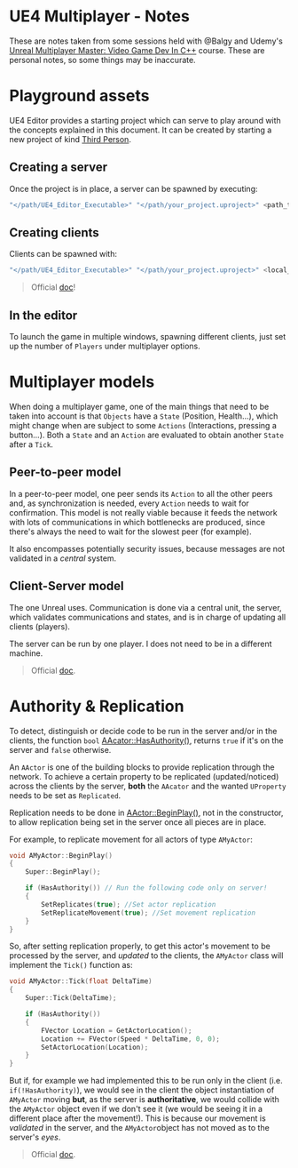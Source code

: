 # UE4 Multiplayer - Notes
These are notes taken from some sessions held with @Balgy and Udemy's [Unreal Multiplayer Master: Video Game Dev In C++](https://www.udemy.com/course/unrealmultiplayer/) course. These are personal notes, so some things may be inaccurate.

# Playground assets
UE4 Editor provides a starting project which can serve to play around with the concepts explained in this document. It can be created by starting a new project of kind [Third Person](https://docs.unrealengine.com/en-US/Resources/Templates/ThirdPerson/index.html).

## Creating a server
Once the project is in place, a server can be spawned by executing:
```bash
"</path/UE4_Editor_Executable>" "</path/your_project.uproject>" <path_to_map_folder> -server -log
```

## Creating clients
Clients can be spawned with:
```bash
"</path/UE4_Editor_Executable>" "</path/your_project.uproject>" <local_ip_address> -game -log
```
> Official [doc](https://docs.unrealengine.com/en-US/Gameplay/Networking/Server/index.html)!

## In the editor
To launch the game in multiple windows, spawning different clients, just set up the number of `Players` under multiplayer options.



# Multiplayer models
When doing a multiplayer game, one of the main things that need to be taken into account is that `Objects` have a `State` (Position, Health...), which might change when are subject to some `Actions` (Interactions, pressing a button...). Both a `State` and an `Action` are evaluated to obtain another `State` after a `Tick`.

## Peer-to-peer model
In a peer-to-peer model, one peer sends its `Action` to all the other peers and, as synchronization is needed, every `Action` needs to wait for confirmation. This model is not really viable because it feeds the network with lots of communications in which bottlenecks are produced, since there's always the need to wait for the slowest peer (for example).

It also encompasses potentially security issues, because messages are not validated in a *central* system.

## Client-Server model
The one Unreal uses. Communication is done via a central unit, the server, which validates communications and states, and is in charge of updating all clients (players).

The server can be run by one player. I does not need to be in a different machine.
> Official [doc](https://docs.unrealengine.com/en-US/Gameplay/Networking/Server/index.html).

# Authority & Replication
To detect, distinguish or decide code to be run in the server and/or in the clients, the function `bool` [AAcator::HasAuthority()](https://docs.unrealengine.com/en-US/API/Runtime/Engine/GameFramework/AActor/HasAuthority/index.html), returns `true` if it's on the server and `false` otherwise.

An `AActor` is one of the building blocks to provide replication through the network. To achieve a certain property to be replicated (updated/noticed) across the clients by the server, **both** the `AAcator` and the wanted `UProperty` needs to be set as `Replicated`.

Replication needs to be done in [AActor::BeginPlay()](https://docs.unrealengine.com/en-US/API/Runtime/Engine/GameFramework/AActor/BeginPlay/index.html), not in the constructor, to allow replication being set in the server once all pieces are in place.

For example, to replicate movement for all actors of type `AMyActor`:

```cpp
void AMyActor::BeginPlay()
{
    Super::BeginPlay();

    if (HasAuthority()) // Run the following code only on server!
    {
        SetReplicates(true); //Set actor replication
        SetReplicateMovement(true); //Set movement replication
    }
}
```
So, after setting replication properly, to get this actor's movement to be processed by the server, and *updated* to the clients, the `AMyActor` class will implement the `Tick()` function as:

```cpp
void AMyActor::Tick(float DeltaTime)
{
    Super::Tick(DeltaTime);

    if (HasAuthority())
    {
        FVector Location = GetActorLocation();
        Location += FVector(Speed * DeltaTime, 0, 0);
        SetActorLocation(Location);
    }
}
```
But if, for example we had implemented this to be run only in the client (i.e. `if(!HasAuthority)`), we would see in the client the object instantiation of `AMyActor` moving **but**, as the server is **authoritative**, we would collide with the `AMyActor` object even if we don't see it (we would be seeing it in a different place after the movement!). This is because our movement is *validated* in the server, and the `AMyActor`object has not moved as to the server's *eyes*.

> Official [doc](https://docs.unrealengine.com/en-US/Gameplay/Networking/Actors/Components/index.html).




